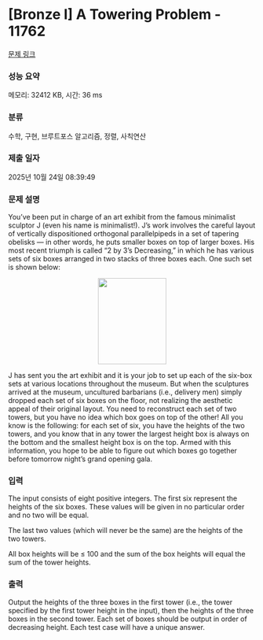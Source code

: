 # [Bronze I] A Towering Problem - 11762 

[문제 링크](https://www.acmicpc.net/problem/11762) 

### 성능 요약

메모리: 32412 KB, 시간: 36 ms

### 분류

수학, 구현, 브루트포스 알고리즘, 정렬, 사칙연산

### 제출 일자

2025년 10월 24일 08:39:49

### 문제 설명

<p>You’ve been put in charge of an art exhibit from the famous minimalist sculptor J (even his name is minimalist!). J’s work involves the careful layout of vertically dispositioned orthogonal parallelpipeds in a set of tapering obelisks — in other words, he puts smaller boxes on top of larger boxes. His most recent triumph is called “2 by 3’s Decreasing,” in which he has various sets of six boxes arranged in two stacks of three boxes each. One such set is shown below:</p>

<p style="text-align: center;"><img alt="" src="https://onlinejudgeimages.s3-ap-northeast-1.amazonaws.com/problem/11762/1.png" style="height:175px; width:139px"></p>

<p>J has sent you the art exhibit and it is your job to set up each of the six-box sets at various locations throughout the museum. But when the sculptures arrived at the museum, uncultured barbarians (i.e., delivery men) simply dropped each set of six boxes on the floor, not realizing the aesthetic appeal of their original layout. You need to reconstruct each set of two towers, but you have no idea which box goes on top of the other! All you know is the following: for each set of six, you have the heights of the two towers, and you know that in any tower the largest height box is always on the bottom and the smallest height box is on the top. Armed with this information, you hope to be able to figure out which boxes go together before tomorrow night’s grand opening gala.</p>

### 입력 

 <p>The input consists of eight positive integers. The first six represent the heights of the six boxes. These values will be given in no particular order and no two will be equal.</p>

<p>The last two values (which will never be the same) are the heights of the two towers.</p>

<p>All box heights will be ≤ 100 and the sum of the box heights will equal the sum of the tower heights.</p>

### 출력 

 <p>Output the heights of the three boxes in the first tower (i.e., the tower specified by the first tower height in the input), then the heights of the three boxes in the second tower. Each set of boxes should be output in order of decreasing height. Each test case will have a unique answer.</p>

